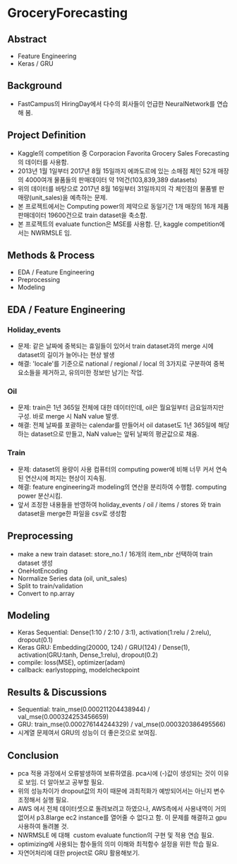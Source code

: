 # GroceryForecasting

## Abstract
- Feature Engineering
- Keras / GRU

## Background
- FastCampus의 HiringDay에서 다수의 회사들이 언급한 NeuralNetwork를 연습해 봄.

## Project Definition
- Kaggle의 competition 중 Corporacion Favorita Grocery Sales Forecasting의 데이터를 사용함.
- 2013년 1월 1일부터 2017년 8월 15일까지 에콰도르에 있는 소매점 체인 52개 매장의 4000여개 물품들의 판매데이터 약 1억건(103,839,389 datasets)
- 위의 데이터를 바탕으로 2017년 8월 16일부터 31일까지의 각 체인점의 물품별 판매량(unit_sales)을 예측하는 문제.
- 본 프로젝트에서는 Computing power의 제약으로 동일기간 1개 매장의 16개 제품 판매데이터 19600건으로 train dataset을 축소함.
- 본 프로젝트의 evaluate function은 MSE를 사용함. 단, kaggle competition에서는 NWRMSLE 임.

## Methods & Process
- EDA / Feature Engineering
- Preprocessing
- Modeling

## EDA / Feature Engineering
### Holiday_events
- 문제: 같은 날짜에 중복되는 휴일들이 있어서 train dataset과의 merge 시에 dataset의 길이가 늘어나는 현상 발생
- 해결: 'locale'를 기준으로 national / regional / local 의 3가지로 구분하여 중복요소들을 제거하고, 유의미한 정보만 남기는 작업.

### Oil
- 문제: train은 1년 365일 전체에 대한 데이터인데, oil은 월요일부터 금요일까지만 구성. 바로 merge 시 NaN value 발생.
- 해결: 전체 날짜를 포괄하는 calendar를 만들어서 oil dataset도 1년 365일에 해당하는 dataset으로 만들고, NaN value는 앞뒤 날짜의 평균값으로 채움.

### Train
- 문제: dataset의 용량이 사용 컴퓨터의 computing power에 비해 너무 커서 연속된 연산시에 퍼지는 현상이 지속됨.
- 해결: feature engineering과 modeling의 연산을 분리하여 수행함. computing power 분산시킴.
- 앞서 조정한 내용들을 반영하여 holiday_events / oil / items / stores 와 train dataset을 merge한 파일을 csv로 생성함

## Preprocessing
- make a new train dataset: store_no.1 / 16개의 item_nbr 선택하여 train dataset 생성
- OneHotEncoding
- Normalize Series data (oil, unit_sales)
- Split to train/validation
- Convert to np.array

## Modeling
- Keras Sequential: Dense(1:10 / 2:10 / 3:1), activation(1:relu / 2:relu), dropout(0.1)
- Keras GRU: Embedding(20000, 124) / GRU(124) / Dense(1), activation(GRU:tanh, Dense_1:relu), dropout(0.2)
- compile: loss(MSE), optimizer(adam)
- callback: earlystopping, modelcheckpoint

## Results & Discussions
- Sequential: train_mse(0.000211204438944) / val_mse(0.000324253456659)
- GRU: train_mse(0.000276144244329) / val_mse(0.000320386495566)
- 시계열 문제여서 GRU의 성능이 더 좋은것으로 보여짐.

## Conclusion
- pca 적용 과정에서 오류발생하여 보류하였음. pca시에 (-)값이 생성되는 것이 이유로 보임. 더 알아보고 공부할 필요.
- 위의 성능차이가 dropout값의 차이 때문에 과최적화가 예방되어서는 아닌지 변수 조정해서 실행 필요.
- AWS 에서 전체 데이터셋으로 돌려보려고 하였으나, AWS측에서 사용내역이 거의 없어서 p3.8large ec2 instance를 열어줄 수 없다고 함. 이 문제를 해결하고 gpu 사용하여 돌려볼 것.
- NWRMSLE 에 대해  custom evaluate function의 구현 및 적용 연습 필요.
- optimizing에 사용되는 함수들의 의미 이해와 최적함수 설정을 위한 학습 필요.
- 자연어처리에 대한 project로 GRU 활용해보기.
